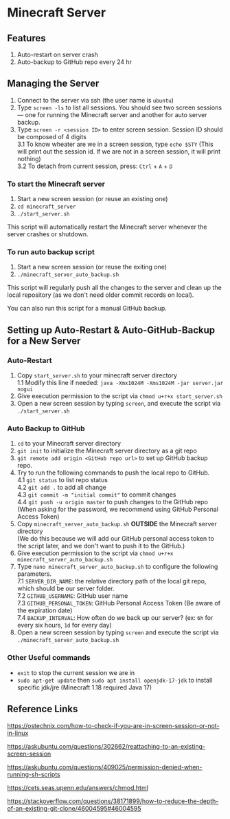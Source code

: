 # Minecraft Server

## Features
1. Auto-restart on server crash
2. Auto-backup to GitHub repo every 24 hr

## Managing the Server

1. Connect to the server via ssh (the user name is `ubuntu`)
2. Type `screen -ls` to list all sessions.
You should see two screen sessions — one for running the Minecraft server and another for auto server backup.
3. Type `screen -r <session ID>` to enter screen session. Session ID should be composed of 4 digits  
    3.1 To know wheater are we in a screen session, type `echo $STY` (This will print out the session id. If we are not in a screen session, it will print nothing)  
    3.2 To detach from current session, press: `Ctrl` + `A` + `D`
    
### To start the Minecraft server
1. Start a new screen session (or reuse an existing one) 
2. `cd minecraft_server`
3. `./start_server.sh`

This script will automatically restart the Minecraft server whenever the server crashes or shutdown.
    
### To run auto backup script
1. Start a new screen session (or reuse the exiting one) 
2. `./minecraft_server_auto_backup.sh`  

This script will regularly push all the changes to the server and clean up the local repository (as we don't need older commit records on local).

You can also run this script for a manual GitHub backup.

## Setting up Auto-Restart & Auto-GitHub-Backup for a New Server
### Auto-Restart
1. Copy `start_server.sh` to your minecraft server directory  
    1.1 Modify this line if needed: `java -Xmx1024M -Xms1024M -jar server.jar nogui`
2. Give execution permission to the script via `chmod u+r+x start_server.sh`
3. Open a new screen session by typing `screen`, and execute the script via `./start_server.sh`

### Auto Backup to GitHub
1. `cd` to your Minecraft server directory
2. `git init` to initialize the Minecraft server directory as a git repo
3. `git remote add origin <GitHub repo url>` to set up GitHub backup repo.
4. Try to run the following commands to push the local repo to GitHub.  
    4.1  `git status` to list repo status  
    4.2 `git add .` to add all change  
    4.3 `git commit -m "initial commit"` to commit changes   
    4.4 `git push -u origin master` to push changes to the GitHub repo  
    (When asking for the password, we recommend using GitHub Personal Access Token) 
5. Copy `minecraft_server_auto_backup.sh` **OUTSIDE** the Minecraft server directory  
   (We do this because we will add our GitHub personal access token to the script later, and we don't want to push it to the GitHub.)
6. Give execution permission to the script via `chmod u+r+x minecraft_server_auto_backup.sh`
7. Type `nano minecraft_server_auto_backup.sh` to configure the following parameters.  
    7.1 `SERVER_DIR_NAME`: the relative directory path of the local git repo, which should be our server folder.  
    7.2 `GITHUB_USERNAME`: GitHub user name  
    7.3 `GITHUB_PERSONAL_TOKEN`: GitHub Personal Access Token (Be aware of the expiration date)  
    7.4 `BACKUP_INTERVAL`: How often do we back up our server? (ex: `6h` for every six hours, `1d` for every day)  
8. Open a new screen session by typing `screen` and execute the script via `./minecraft_server_auto_backup.sh`

### Other Useful commands    
* `exit` to stop the current session we are in
* `sudo apt-get update` then `sudo apt install openjdk-17-jdk` to install specific jdk/jre (Minecraft 1.18 required Java 17)
    
## Reference Links
https://ostechnix.com/how-to-check-if-you-are-in-screen-session-or-not-in-linux
    
https://askubuntu.com/questions/302662/reattaching-to-an-existing-screen-session

https://askubuntu.com/questions/409025/permission-denied-when-running-sh-scripts

https://cets.seas.upenn.edu/answers/chmod.html

https://stackoverflow.com/questions/38171899/how-to-reduce-the-depth-of-an-existing-git-clone/46004595#46004595
